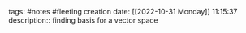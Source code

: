 tags: #notes #fleeting
creation date: [[2022-10-31 Monday]] 11:15:37
description:: finding basis for a vector space